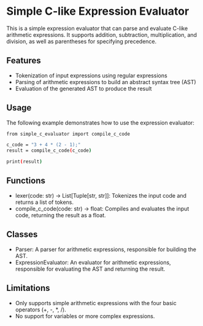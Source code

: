 
# Simple C-like Expression Evaluator

This is a simple expression evaluator that can parse and evaluate C-like arithmetic expressions. It supports addition, subtraction, multiplication, and division, as well as parentheses for specifying precedence.


## Features

- Tokenization of input expressions using regular expressions
- Parsing of arithmetic expressions to build an abstract syntax tree (AST)
- Evaluation of the generated AST to produce the result


## Usage

The following example demonstrates how to use the expression evaluator:

```bash
from simple_c_evaluator import compile_c_code

c_code = "3 + 4 * (2 - 1);"
result = compile_c_code(c_code)

print(result)
```


## Functions

- lexer(code: str) -> List[Tuple[str, str]]: Tokenizes the input code and returns a list of tokens.
- compile_c_code(code: str) -> float: Compiles and evaluates the input code, returning the result as a float.
## Classes

- Parser: A parser for arithmetic expressions, responsible for building the AST.
- ExpressionEvaluator: An evaluator for arithmetic expressions, responsible for evaluating the AST and returning the result.
## Limitations

- Only supports simple arithmetic expressions with the four basic operators (+, -, *, /).
- No support for variables or more complex expressions.

